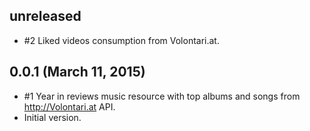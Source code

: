 ## unreleased ##

*   #2 Liked videos consumption from Volontari.at.

## 0.0.1 (March 11, 2015) ##

*   #1 Year in reviews music resource with top albums and songs from http://Volontari.at API.
*   Initial version.
